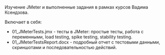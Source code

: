Изучение JMeter и выполненные задания в рамках курсов Вадима Ксендзова.

Включает в себя:
* 01_JMeterTests.jmx - тесты в JMeter: простые тесты, работа с переменными, load testing, spike testing, stability testing.
* 01_JMeterTestsReport.docx - подробный отчет с тестовыми данными, скриншотами и последовательностью действий.
